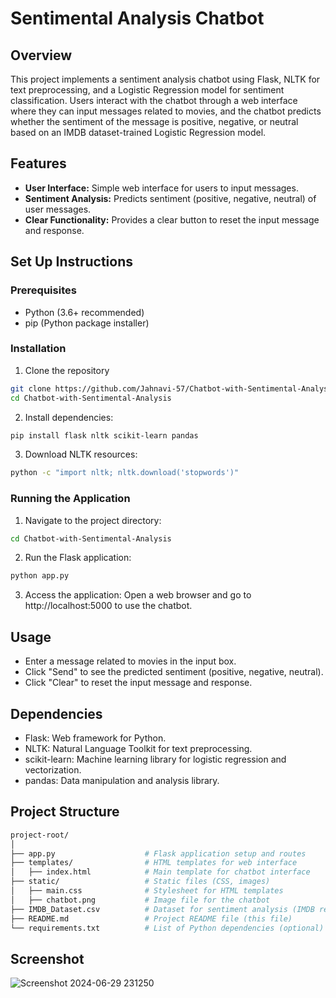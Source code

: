 # Sentimental Analysis Chatbot
## Overview
This project implements a sentiment analysis chatbot using Flask, NLTK for text preprocessing, and a Logistic Regression model for sentiment classification. Users interact with the chatbot through a web interface where they can input messages related to movies, and the chatbot predicts whether the sentiment of the message is positive, negative, or neutral based on an IMDB dataset-trained Logistic Regression model.
## Features
- **User Interface:** Simple web interface for users to input messages.
- **Sentiment Analysis:** Predicts sentiment (positive, negative, neutral) of user messages.
- **Clear Functionality:** Provides a clear button to reset the input message and response.
## Set Up Instructions
### Prerequisites
- Python (3.6+ recommended)
- pip (Python package installer)
### Installation
1. Clone the repository
```bash
git clone https://github.com/Jahnavi-57/Chatbot-with-Sentimental-Analysis.git
cd Chatbot-with-Sentimental-Analysis
```
2. Install dependencies:
```bash
pip install flask nltk scikit-learn pandas
```
3. Download NLTK resources:
```bash
python -c "import nltk; nltk.download('stopwords')"
```
### Running the Application
1. Navigate to the project directory:

```bash
cd Chatbot-with-Sentimental-Analysis
```
2. Run the Flask application:
```bash
python app.py
```
3. Access the application:
Open a web browser and go to http://localhost:5000 to use the chatbot.
## Usage
- Enter a message related to movies in the input box.
- Click "Send" to see the predicted sentiment (positive, negative, neutral).
- Click "Clear" to reset the input message and response.
## Dependencies
- Flask: Web framework for Python.
- NLTK: Natural Language Toolkit for text preprocessing.
- scikit-learn: Machine learning library for logistic regression and vectorization.
- pandas: Data manipulation and analysis library.
## Project Structure
```graphql
project-root/
│
├── app.py                    # Flask application setup and routes
├── templates/                # HTML templates for web interface
│   ├── index.html            # Main template for chatbot interface
├── static/                   # Static files (CSS, images)
│   ├── main.css              # Stylesheet for HTML templates
│   ├── chatbot.png           # Image file for the chatbot
├── IMDB_Dataset.csv          # Dataset for sentiment analysis (IMDB reviews)
├── README.md                 # Project README file (this file)
└── requirements.txt          # List of Python dependencies (optional)

```
## Screenshot
![Screenshot 2024-06-29 231250](https://github.com/Jahnavi-57/Chatbot-with-Sentimental-Analysis/assets/130915370/bb0289d2-fbb5-478f-b6ab-e43c68a07edf)

